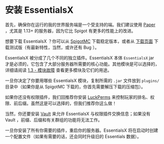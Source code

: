 # 安装 EssentialsX

首先，确保你在运行的我的世界服务端是一个受支持的端。我们建议使用 [Paper](https://papermc.io) ，尤其是 1.13+ 的服务器，因为它比 Spigot 有更多的性能上的改进。

想要下载  EssentialsX ？你可以从 [SpigotMC](https://www.spigotmc.org/resources/essentialsx.9089/) 下载稳定版本，或者从   [下载页面](https://essentialsx.net/downloads.html) 下载测试版（有最新特性，当然，或许还有 Bug ）。

EssentialsX 被分成了几个不同的独立插件。EssentialsX 本体 `EssentialsX` jar 才是必须的，它包含了大部分服务器所需要的核心功能。其他模块是可以选择的，详细请阅读 [1.3 - 模块故障](https://github.com/LYOfficial/EssentialsX-Wiki-zh_CN/wiki/1.3---%E6%A8%A1%E5%9D%97%E6%95%85%E9%9A%9C) 查看更多模块及它们的用途。

一旦你决定了你要用哪些 EssentialsX 模块，复制所需的 `.jar` 文件放到 `plugins/` 目录中（如果你是从 SpigotMC 下载的，你首先需要解压下载的压缩包）。

如果你还没有权限插件，我们回推荐你安装 [LuckPerms](https://luckperms.net) 来控制玩家的排名、权限、前后缀。虽然这是可以选择的，但我们推荐你这么做！

当然，你还要安装 [Vault](https://www.spigotmc.org/resources/vault.34315/) 来允许 EssentialsX 与权限插件交换信息；如果没有 Vault ，前缀、后缀和有关群组的功能将无法工作。

一旦你安装了所有你需要的插件，重启你的服务器。EssentialsX 将在启动时创建一个配置文件（如果有需要的话，还会同时升级旧的 Essentials 数据）。